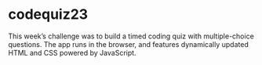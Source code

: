 # codequiz23
This week’s challenge was to build a timed coding quiz with multiple-choice questions. The app runs in the browser, and features dynamically updated HTML and CSS powered by JavaScript.
